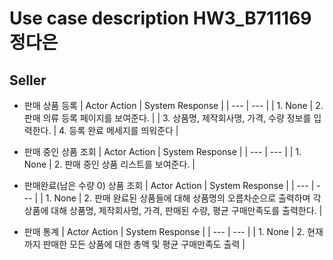 # Use case description HW3_B711169 정다은

## Seller

- 판매 상품 등록
  | Actor Action | System Response |
  | --- | --- |
  | 1. None | 2. 판매 의류 등록 페이지를 보여준다. |
  | 3. 상품명, 제작회사명, 가격, 수량 정보를 입력한다. | 4. 등록 완료 메세지를 띄워준다 |

- 판매 중인 상품 조회
  | Actor Action | System Response |
  | --- | --- |
  | 1. None | 2. 판매 중인 상품 리스트를 보여준다. |

- 판매완료(남은 수량 0) 상품 조회
  | Actor Action | System Response |
  | --- | --- |
  | 1. None | 2. 판매 완료된 상품들에 대해 상품명의 오름차순으로 출력하며 각 상품에 대해 상품명, 제작회사명, 가격, 판매된 수량, 평균 구매만족도를 출력한다. |

- 판매 통계
  | Actor Action | System Response |
  | --- | --- |
  | 1. None | 2. 현재까지 판매한 모든 상품에 대한 총액 및 평균 구매만족도 출력 |
